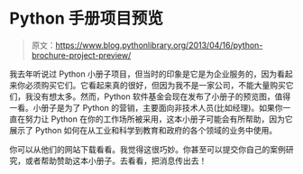 # Python 手册项目预览

> 原文：<https://www.blog.pythonlibrary.org/2013/04/16/python-brochure-project-preview/>

我去年听说过 Python 小册子项目，但当时的印象是它是为企业服务的，因为看起来你必须购买它们。它看起来真的很好，但因为我不是一家公司，不能大量购买它们，我没有想太多。然而，Python 软件基金会现在发布了小册子的预览图，值得一看。小册子是为了 Python 的营销，主要面向非技术人员(比如经理)。如果你一直在努力让 Python 在你的工作场所被采用，这本小册子可能会有所帮助，因为它展示了 Python 如何在从工业和科学到教育和政府的各个领域的业务中使用。

你可以从他们的网站下载看看。我觉得这很巧妙。你甚至可以提交你自己的案例研究，或者帮助赞助这本小册子。去看看，把消息传出去！